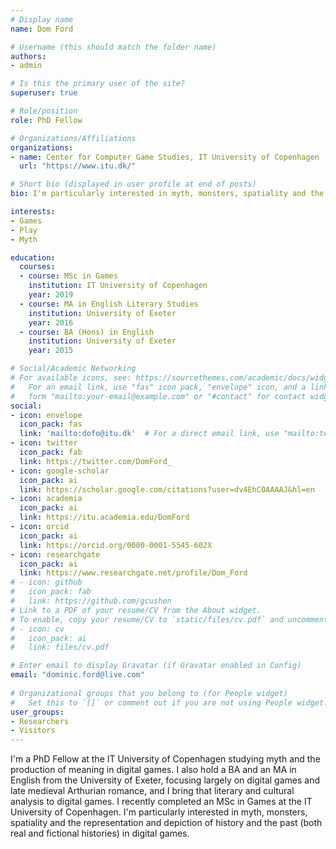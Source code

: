 ```yaml
---
# Display name
name: Dom Ford

# Username (this should match the folder name)
authors:
- admin

# Is this the primary user of the site?
superuser: true

# Role/position
role: PhD Fellow

# Organizations/Affiliations
organizations:
- name: Center for Computer Game Studies, IT University of Copenhagen
  url: "https://www.itu.dk/"

# Short bio (displayed in user profile at end of posts)
bio: I'm particularly interested in myth, monsters, spatiality and the representation and depiction of history and the past (both real and fictional histories) in digital games.

interests:
- Games
- Play
- Myth

education:
  courses:
  - course: MSc in Games
    institution: IT University of Copenhagen
    year: 2019
  - course: MA in English Literary Studies
    institution: University of Exeter
    year: 2016
  - course: BA (Hons) in English
    institution: University of Exeter
    year: 2015

# Social/Academic Networking
# For available icons, see: https://sourcethemes.com/academic/docs/widgets/#icons
#   For an email link, use "fas" icon pack, "envelope" icon, and a link in the
#   form "mailto:your-email@example.com" or "#contact" for contact widget.
social:
- icon: envelope
  icon_pack: fas
  link: 'mailto:dofo@itu.dk'  # For a direct email link, use "mailto:test@example.org".
- icon: twitter
  icon_pack: fab
  link: https://twitter.com/DomFord_
- icon: google-scholar
  icon_pack: ai
  link: https://scholar.google.com/citations?user=dv4EhC0AAAAJ&hl=en
- icon: academia
  icon_pack: ai
  link: https://itu.academia.edu/DomFord
- icon: orcid
  icon_pack: ai
  link: https://orcid.org/0000-0001-5545-602X
- icon: researchgate
  icon_pack: ai
  link: https://www.researchgate.net/profile/Dom_Ford
# - icon: github
#   icon_pack: fab
#   link: https://github.com/gcushen
# Link to a PDF of your resume/CV from the About widget.
# To enable, copy your resume/CV to `static/files/cv.pdf` and uncomment the lines below.  
# - icon: cv
#   icon_pack: ai
#   link: files/cv.pdf

# Enter email to display Gravatar (if Gravatar enabled in Config)
email: "dominic.ford@live.com"
  
# Organizational groups that you belong to (for People widget)
#   Set this to `[]` or comment out if you are not using People widget.  
user_groups:
- Researchers
- Visitors
---
```


 I'm a PhD Fellow at the IT University of Copenhagen studying myth and  the production of meaning in digital games. I also hold a BA and an MA  in English from the University of Exeter, focusing largely on digital  games and late medieval Arthurian romance, and I bring that literary and cultural analysis to digital games. I recently completed an MSc in  Games at the IT University of Copenhagen. I'm particularly interested in myth, monsters, spatiality and the representation and depiction of  history and the past (both real and fictional histories) in digital  games.
